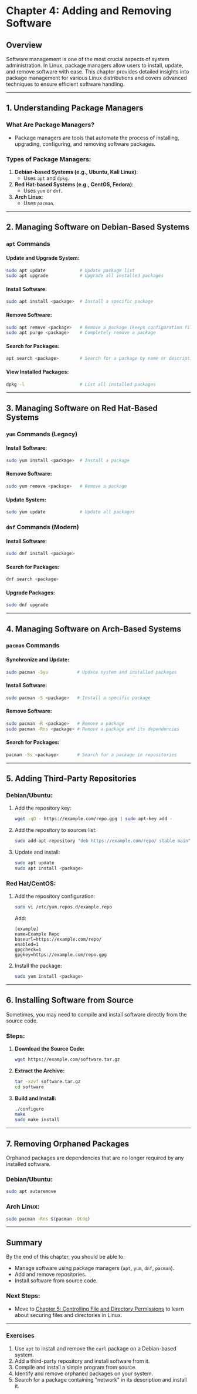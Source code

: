 # Chapter 4: Adding and Removing Software

## Overview

Software management is one of the most crucial aspects of system administration. In Linux, package managers allow users to install, update, and remove software with ease. This chapter provides detailed insights into package management for various Linux distributions and covers advanced techniques to ensure efficient software handling.

---

## 1. Understanding Package Managers

### What Are Package Managers?
- Package managers are tools that automate the process of installing, upgrading, configuring, and removing software packages.

### Types of Package Managers:
1. **Debian-based Systems (e.g., Ubuntu, Kali Linux)**:
   - Uses `apt` and `dpkg`.
2. **Red Hat-based Systems (e.g., CentOS, Fedora)**:
   - Uses `yum` or `dnf`.
3. **Arch Linux**:
   - Uses `pacman`.

---

## 2. Managing Software on Debian-Based Systems

### `apt` Commands

#### Update and Upgrade System:
```bash
sudo apt update             # Update package list
sudo apt upgrade            # Upgrade all installed packages
```

#### Install Software:
```bash
sudo apt install <package>  # Install a specific package
```

#### Remove Software:
```bash
sudo apt remove <package>   # Remove a package (keeps configuration files)
sudo apt purge <package>    # Completely remove a package
```

#### Search for Packages:
```bash
apt search <package>        # Search for a package by name or description
```

#### View Installed Packages:
```bash
dpkg -l                     # List all installed packages
```

---

## 3. Managing Software on Red Hat-Based Systems

### `yum` Commands (Legacy)

#### Install Software:
```bash
sudo yum install <package>  # Install a package
```

#### Remove Software:
```bash
sudo yum remove <package>   # Remove a package
```

#### Update System:
```bash
sudo yum update             # Update all packages
```

### `dnf` Commands (Modern)

#### Install Software:
```bash
sudo dnf install <package>
```

#### Search for Packages:
```bash
dnf search <package>
```

#### Upgrade Packages:
```bash
sudo dnf upgrade
```

---

## 4. Managing Software on Arch-Based Systems

### `pacman` Commands

#### Synchronize and Update:
```bash
sudo pacman -Syu           # Update system and installed packages
```

#### Install Software:
```bash
sudo pacman -S <package>   # Install a specific package
```

#### Remove Software:
```bash
sudo pacman -R <package>   # Remove a package
sudo pacman -Rns <package> # Remove a package and its dependencies
```

#### Search for Packages:
```bash
pacman -Ss <package>       # Search for a package in repositories
```

---

## 5. Adding Third-Party Repositories

### Debian/Ubuntu:
1. Add the repository key:
   ```bash
   wget -qO - https://example.com/repo.gpg | sudo apt-key add -
   ```
2. Add the repository to sources list:
   ```bash
   sudo add-apt-repository "deb https://example.com/repo/ stable main"
   ```
3. Update and install:
   ```bash
   sudo apt update
   sudo apt install <package>
   ```

### Red Hat/CentOS:
1. Add the repository configuration:
   ```bash
   sudo vi /etc/yum.repos.d/example.repo
   ```
   Add:
   ```
   [example]
   name=Example Repo
   baseurl=https://example.com/repo/
   enabled=1
   gpgcheck=1
   gpgkey=https://example.com/repo.gpg
   ```
2. Install the package:
   ```bash
   sudo yum install <package>
   ```

---

## 6. Installing Software from Source

Sometimes, you may need to compile and install software directly from the source code.

### Steps:
1. **Download the Source Code:**
   ```bash
   wget https://example.com/software.tar.gz
   ```
2. **Extract the Archive:**
   ```bash
   tar -xzvf software.tar.gz
   cd software
   ```
3. **Build and Install:**
   ```bash
   ./configure
   make
   sudo make install
   ```

---

## 7. Removing Orphaned Packages

Orphaned packages are dependencies that are no longer required by any installed software.

### Debian/Ubuntu:
```bash
sudo apt autoremove
```

### Arch Linux:
```bash
sudo pacman -Rns $(pacman -Qtdq)
```

---

## Summary

By the end of this chapter, you should be able to:
- Manage software using package managers (`apt`, `yum`, `dnf`, `pacman`).
- Add and remove repositories.
- Install software from source code.

### Next Steps:
- Move to [Chapter 5: Controlling File and Directory Permissions](chapter-5-controlling-file-and-directory-permissions.md) to learn about securing files and directories in Linux.

---

### Exercises

1. Use `apt` to install and remove the `curl` package on a Debian-based system.
2. Add a third-party repository and install software from it.
3. Compile and install a simple program from source.
4. Identify and remove orphaned packages on your system.
5. Search for a package containing "network" in its description and install it.
